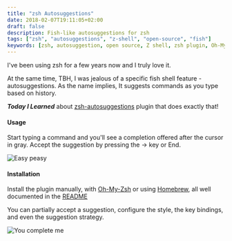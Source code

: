 ```yaml
---
title: "zsh Autosuggestions"
date: 2018-02-07T19:11:05+02:00
draft: false
description: Fish-like autosuggestions for zsh
tags: ["zsh", "autosuggestions", "z-shell", "open-source", "fish"]
keywords: [zsh, autosuggestion, open source, Z shell, zsh plugin, Oh-My-Zsh, completion]
---
```

I've been using zsh for a few years now and I truly love it.

At the same time, TBH, I was jealous of a specific fish shell feature - autosuggestions.
As the name implies, It suggests commands as you type based on history.

**_Today I Learned_** about [zsh-autosuggestions](https://github.com/zsh-users/zsh-autosuggestions) plugin that does exactly that!

#### Usage
Start typing a command and you'll see a completion offered after the cursor in gray.
Accept the suggestion by pressing the → key or End.

![Easy peasy](https://media.giphy.com/media/NaboQwhxK3gMU/giphy.gif)

#### Installation
Install the plugin manually, with [Oh-My-Zsh](https://ohmyz.sh/) or using [Homebrew](https://brew.sh/), all well documented in the [README](https://github.com/zsh-users/zsh-autosuggestions/blob/master/README.md#installation)

You can partially accept a suggestion, configure the style, the key bindings, and even the suggestion strategy.

![You complete me](https://media.giphy.com/media/hMKjvTYlSaFCU/giphy.gif)
